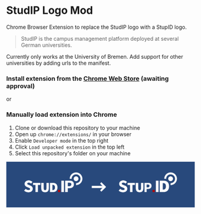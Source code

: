 # StudIP Logo Mod

Chrome Browser Extension to replace the StudIP logo with a StupID logo.

> StudIP is the campus management platform deployed at several German universities.

Currently only works at the University of Bremen.
Add support for other universities by adding urls to the manifest.

### Install extension from the [Chrome Web Store](https://chrome.google.com/webstore/category/extensions) (awaiting approval)

or

### Manually load extension into Chrome

1. Clone or download this repository to your machine
2. Open up `chrome://extensions/` in your browser
3. Enable `Developer mode` in the top right
4. Click `Load unpacked extension` in the top left
5. Select this repository's folder on your machine

![Logo replacement preview](/assets/readme-header.png)
